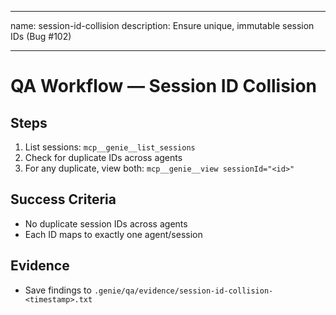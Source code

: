 
---
name: session-id-collision
description: Ensure unique, immutable session IDs (Bug #102)

---

# QA Workflow — Session ID Collision

## Steps
1) List sessions: `mcp__genie__list_sessions`
2) Check for duplicate IDs across agents
3) For any duplicate, view both: `mcp__genie__view sessionId="<id>"`

## Success Criteria
- No duplicate session IDs across agents
- Each ID maps to exactly one agent/session

## Evidence
- Save findings to `.genie/qa/evidence/session-id-collision-<timestamp>.txt`

